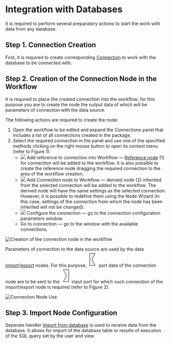 # Integration with Databases

It is required to perform several preparatory actions to start the work with data from any database.

## Step 1. Connection Creation

First, it is required to create corresponding [Connection](../integration/connections/README.md) to work with the database to be connected with.

## Step 2. Creation of the Connection Node in the Workflow

It is required to place the created connection into the workflow; for this purpose you are to create the node the output data of which will be parameters of connection with the data source.

The following actions are required to create the node:

1. Open the workflow to be edited and expand the Connections panel that includes a list of all connections created in the package.
2. Select the required connection in the panel and use one of the specified methods clicking on the right mouse button to open its context menu (refer to Figure 1):
   * ![ ](../images/icons/toolbar-controls/show-reference-links_default.svg) Add reference to connection into Workflow — [Reference node](../processors/control/unit-link.md) (1) for connection will be added to the workflow. It is also possible to create the reference node dragging the required connection to the area of the workflow creation.
   * ![ ](../images/icons/toolbar-controls/derive-node_default.svg) Add Connection node to Workflow — derived node (2) inherited from the selected connection will be added to the workflow. The derived node will have the same settings as the selected connection. However, it is possible to redefine them using the Node Wizard (in this case, settings of the connection from which the node has been inherited will not be changed).
   * ![ ](../images/icons/toolbar-controls/setup_default.svg) Configure the connection — go to the connection configuration parameters window.
   * Go to connection — go to the window with the available connections.

![Creation of the connection node in the workflow](./database-1.png)

Parameters of connection to the data source are used by the data [import](../integration/import/README.md)/[export](../integration/export/README.md) nodes. For this purpose, ![ ](../images/icons/app/node/ports/outputs/link_inactive.svg) port data of the connection node are to be sent to the ![ ](../images/icons/app/node/ports/inputs/link_inactive.svg) input port for which such connection of the import/export node is required (refer to Figure 2).

![Connection Node Use.](./database-2.png)

## Step 3. Import Node Configuration

Separate handler [Import from database](../integration/import/database.md) is used to receive data from the database. It allows for import of the database table or results of execution of the SQL query set by the user and view.
